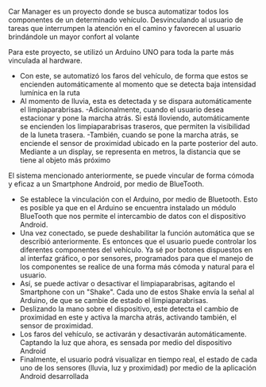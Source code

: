 Car Manager es un proyecto donde se busca automatizar todos los componentes de un determinado vehículo.
Desvinculando al usuario de tareas que interrumpen la atención en el camino y favorecen al usuario brindándole un mayor confort al volante

Para este proyecto, se utilizó un Arduino UNO para toda la parte más vinculada al hardware.
- Con este, se automatizó los faros del vehículo, de forma que estos se encienden automáticamente al momento que se detecta baja intensidad lumínica en la ruta
- Al momento de lluvia, esta es detectada y se dispara automáticamente el limpiaparabrisas. 
-Adicionalmente, cuando el usuario desea estacionar y pone la marcha atrás. Si está lloviendo, automáticamente se encienden los limpiaparabrisas traseros, que permiten la visibilidad de la luneta trasera.
-También, cuando se pone la marcha atrás, se enciende el sensor de proximidad ubicado en la parte posterior del auto. Mediante a un display, se representa en metros, la distancia que se tiene al objeto más próximo

El sistema mencionado anteriormente, se puede vincular de forma cómoda y eficaz a un Smartphone Android, por medio de BlueTooth.
- Se establece la vinculación con el Arduino, por medio de Bluetooth. Esto es posible ya que en el Arduino se encuentra instalado un módulo BlueTooth que nos permite el intercambio de datos con el dispositivo Android.
- Una vez conectado, se puede deshabilitar la función automática que se describió anteriormente. Es entonces que el usuario puede controlar los diferentes componentes del vehículo. Ya sé por botones dispuestos en al interfaz gráfico, o por sensores, programados para que el manejo de los componentes se realice de una forma más cómoda y natural para el usuario.
- Así, se puede activar o desactivar el limpiaparabrisas, agitando el Smartphone con un "Shake". Cada uno de estos Shake envía la señal al Arduino, de que se cambie de estado el limpiaparabrisas.
- Deslizando la mano sobre el dispositivo, este detecta el cambio de proximidad en este y activa la marcha atrás, activando también, el sensor de proximidad.
- Los faros del vehículo, se activarán y desactivarán automáticamente. Captando la luz que ahora, es sensada por medio del dispositivo Android
- Finalmente, el usuario podrá visualizar en tiempo real, el estado de cada uno de los sensores (lluvia, luz y proximidad) por medio de la aplicación Android desarrollada
